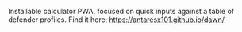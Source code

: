 Installable calculator PWA, focused on quick inputs against a table of defender profiles.
Find it here:
https://antaresx101.github.io/dawn/
